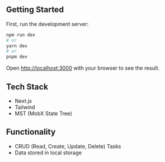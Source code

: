 

## Getting Started

First, run the development server:

```bash
npm run dev
# or
yarn dev
# or
pnpm dev
```

Open [http://localhost:3000](http://localhost:3000) with your browser to see the result.


## Tech Stack

- Next.js
- Tailwind
- MST (MobX State Tree)


## Functionality


- CRUD (Read, Create, Update, Delete) Tasks
- Data stored in local storage
